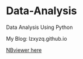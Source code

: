 # Data-Analysis
Data Analysis Using Python

My Blog: lzxyzq.github.io

[NBviewer here](https://nbviewer.jupyter.org/github/lzxyzq/Data-Analysis/blob/master/plotly/Plotly%20Whirlwind%20Introduction.ipynb)
